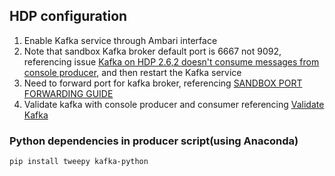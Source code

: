 ## HDP configuration
1. Enable Kafka service through Ambari interface
2. Note that sandbox Kafka broker default port is 6667 not 9092, referencing issue [Kafka on HDP 2.6,2 doesn't consume messages from console producer](https://community.hortonworks.com/questions/147344/kafka-on-hdp-262-doesnt-consume-messages-from-cons.html), and then restart the Kafka service
3. Need to forward port for kafka broker, referencing [SANDBOX PORT FORWARDING GUIDE](https://hortonworks.com/tutorial/sandbox-port-forwarding-guide/section/1/)
4. Validate kafka with console producer and consumer referencing [Validate Kafka](https://docs.hortonworks.com/HDPDocuments/HDP2/HDP-2.6.2/bk_command-line-installation/content/validate_kafka.html)

### Python dependencies in producer script(using Anaconda)
`pip install tweepy kafka-python`
